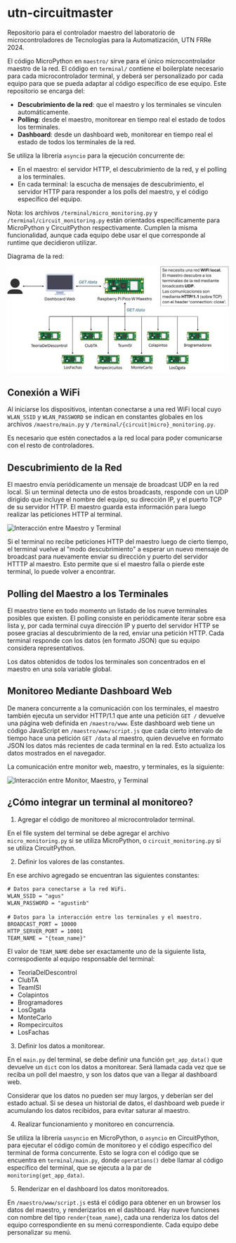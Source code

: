 # utn-circuitmaster

Repositorio para el controlador maestro del laboratorio de microcontroladores de Tecnologías para la Automatización, UTN FRRe 2024.

El código MicroPython en `maestro/` sirve para el único microcontrolador maestro de la red. El código en `terminal/` contiene el boilerplate necesario para cada microcontrolador terminal, y deberá ser personalizado por cada equipo para que se pueda adaptar al código específico de ese equipo. Este repositorio se encarga del:

- **Descubrimiento de la red**: que el maestro y los terminales se vinculen automáticamente.
- **Polling**: desde el maestro, monitorear en tiempo real el estado de todos los terminales.
- **Dashboard**: desde un dashboard web, monitorear en tiempo real el estado de todos los terminales de la red.

Se utiliza la librería `asyncio` para la ejecución concurrente de:

- En el maestro: el servidor HTTP, el descubrimiento de la red, y el polling a los terminales.
- En cada terminal: la escucha de mensajes de descubrimiento, el servidor HTTP para responder a los polls del maestro, y el código específico del equipo.

Nota: los archivos `/terminal/micro_monitoring.py` y `/terminal/circuit_monitoring.py` están orientados específicamente para MicroPython y CircuitPython respectivamente. Cumplen la misma funcionalidad, aunque cada equipo debe usar el que corresponde al runtime que decidieron utilizar.

Diagrama de la red:

![Diagrama de la red](docs/diagrama-red.jpg)

## Conexión a WiFi

Al iniciarse los dispositivos, intentan conectarse a una red WiFi local cuyo `WLAN_SSID` y `WLAN_PASSWORD` se indican en constantes globales en los archivos `/maestro/main.py` y `/terminal/{circuit|micro}_monitoring.py`.

Es necesario que estén conectados a la red local para poder comunicarse con el resto de controladores.

## Descubrimiento de la Red

El maestro envía periódicamente un mensaje de broadcast UDP en la red local. Si un terminal detecta uno de estos broadcasts, responde con un UDP dirigido que incluye el nombre del equipo, su dirección IP, y el puerto TCP de su servidor HTTP. El maestro guarda esta información para luego realizar las peticiones HTTP al terminal.

![Interacción entre Maestro y Terminal](docs/interacción-maestro-terminal.jpg)

Si el terminal no recibe peticiones HTTP del maestro luego de cierto tiempo, el terminal vuelve al "modo descubrimiento" a esperar un nuevo mensaje de broadcast para nuevamente enviar su dirección y puerto del servidor HTTTP al maestro. Esto permite que si el maestro falla o pierde este terminal, lo puede volver a encontrar.

## Polling del Maestro a los Terminales

El maestro tiene en todo momento un listado de los nueve terminales posibles que existen. El polling consiste en periódicamente iterar sobre esa lista y, por cada terminal cuya dirección IP y puerto del servidor HTTP se posee gracias al descubrimiento de la red, enviar una petición HTTP. Cada terminal responde con los datos (en formato JSON) que su equipo considera representativos.

Los datos obtenidos de todos los terminales son concentrados en el maestro en una sola variable global.

## Monitoreo Mediante Dashboard Web

De manera concurrente a la comunicación con los terminales, el maestro también ejecuta un servidor HTTP/1.1 que ante una petición `GET /` devuelve una página web definida en `/maestro/www`. Este dashboard web tiene un código JavaScript en `/maestro/www/script.js` que cada cierto intervalo de tiempo hace una petición `GET /data` al maestro, quien devuelve en formato JSON los datos más recientes de cada terminal en la red. Esto actualiza los datos mostrados en el navegador.

La comunicación entre monitor web, maestro, y terminales, es la siguiente:

![Interacción entre Monitor, Maestro, y Terminal](docs/interacción-monitor-maestro-terminal.jpg)

## ¿Cómo integrar un terminal al monitoreo?

1. Agregar el código de monitoreo al microcontrolador terminal.

En el file system del terminal se debe agregar el archivo `micro_monitoring.py` si se utiliza MicroPython, o `circuit_monitoring.py` si se utiliza CircuitPython.

2. Definir los valores de las constantes.

En ese archivo agregado se encuentran las siguientes constantes:

```
# Datos para conectarse a la red WiFi.
WLAN_SSID = "agus"
WLAN_PASSWORD = "agustinb"

# Datos para la interacción entre los terminales y el maestro.
BROADCAST_PORT = 10000
HTTP_SERVER_PORT = 10001
TEAM_NAME = "{team_name}"
```

El valor de `TEAM_NAME` debe ser exactamente uno de la siguiente lista, correspodiente al equipo responsable del terminal:

- TeoriaDelDescontrol
- ClubTA
- TeamISI
- Colapintos
- Brogramadores
- LosOgata
- MonteCarlo
- Rompecircuitos
- LosFachas

3. Definir los datos a monitorear.

En el `main.py` del terminal, se debe definir una función `get_app_data()` que devuelve un `dict` con los datos a monitorear. Será llamada cada vez que se reciba un poll del maestro, y son los datos que van a llegar al dashboard web.

Considerar que los datos no pueden ser muy largos, y deberían ser del estado actual. Si se desea un historial de datos, el dashboard web puede ir acumulando los datos recibidos, para evitar saturar al maestro.

4. Realizar funcionamiento y monitoreo en concurrencia.

Se utiliza la librería `uasyncio` en MicroPython, o `asyncio` en CircuitPython, para ejecutar el código común de monitoreo y el código específico del terminal de forma concurrente. Esto se logra con el código que se encuentra en `terminal/main.py`, donde `operations()` debe llamar al código específico del terminal, que se ejecuta a la par de `monitoring(get_app_data)`.

5. Renderizar en el dashboard los datos monitoreados.

En `/maestro/www/script.js` está el código para obtener en un browser los datos del maestro, y renderizarlos en el dashboard. Hay nueve funciones con nombre del tipo `render{team_name}`, cada una renderiza los datos del equipo correspondiente en su menú correspondiente. Cada equipo debe personalizar su menú.
